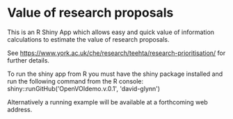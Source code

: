 # Value of research proposals

This is an R Shiny App which allows easy and quick value of information calculations to estimate the value of research proposals.

See https://www.york.ac.uk/che/research/teehta/research-prioritisation/ for further details.

To run the shiny app from R you must have the shiny package installed and run the following command from the R console: shiny::runGitHub('OpenVOIdemo.v.0.1', 'david-glynn')

Alternatively a running example will be available at a forthcoming web address.
